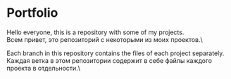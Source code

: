 # Portfolio

Hello everyone, this is a repository with some of my projects.\
Всем привет, это репозиторий с некоторыми из моих проектов.\

Each branch in this repository contains the files of each project separately.\
Каждая ветка в этом репозитории содержит в себе файлы каждого проекта в отдельности.\

